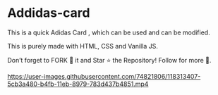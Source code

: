 # Addidas-card

This is a quick Adidas Card , which can be used and can be modified.

This is purely made with HTML, CSS and Vanilla JS.

Don’t forget to FORK 🔱 it and Star ⭐️ the Repository! Follow for more 🤝.



https://user-images.githubusercontent.com/74821806/118313407-5cb3a480-b4fb-11eb-8979-783d437b4851.mp4




